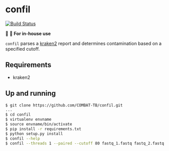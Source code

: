 # confil

[![Build Status](https://travis-ci.org/COMBAT-TB/confil.svg?branch=master)](https://travis-ci.org/COMBAT-TB/confil)

:no_entry_sign: :construction: **For in-house use**

`confil` parses a [kraken2](https://ccb.jhu.edu/software/kraken2/) report and determines contamination based on a specified cutoff.

## Requirements

- kraken2

## Up and running

```sh
$ git clone https://github.com/COMBAT-TB/confil.git
...
$ cd confil
$ virtualenv envname
$ source envname/bin/activate
$ pip install -r requirements.txt
$ python setup.py install
$ confil --help
$ confil --threads 1 --paired --cutoff 80 fastq_1.fastq fastq_2.fastq
```

